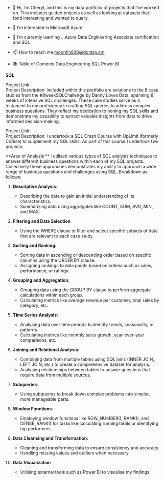 - 👋 Hi, I’m Cheryl, and this is my data portfolio of projects that I've worked on.  This includes guided projects as well as looking at datasets that I fond interesting and wanted to query.
- 👀 I’m interested in Microsoft Azure 
- 🌱 I’m currently learning ...Azure Data Engineering Associate certification and SQL
- 📫 How to reach me moonfin908@dontsp.am

- 📚 Table of Contents
      Data Engineering
      SQL
      Power BI

**SQL**

Project Link:	
Project Description: Included within this portfolio are solutions to the 8 case studies from the #8weekSQLChallenge by Danny Loves Data, spanning 8 weeks of intensive SQL challenges. These case studies serve as a testament to my proficiency in crafting SQL queries to address complex business questions. They reflect my dedication to honing my SQL skills and demonstrate my capability to extract valuable insights from data to drive informed decision-making.

Project Link:	
Project Description: I undertook a SQL Crash Course with UpLimit (formerly CoRise) to supplement my SQL skills.  As part of this course I undertook two projects.  

**Area of Analysis **
I utilised various types of SQL analysis techniques to answer different business questions within each of my SQL projects. Collectively these approaches demonstrates my ability to approach a wide range of business questions and challenges using SQL. Breakdown as follows: 

1. **Descriptive Analysis**:
   - Describing the data to gain an initial understanding of its characteristics.
   - Summarizing data using aggregates like COUNT, SUM, AVG, MIN, and MAX.

2. **Filtering and Data Selection**:
   - Using the WHERE clause to filter and select specific subsets of data that are relevant to each case study.

3. **Sorting and Ranking**:
   - Sorting data in ascending or descending order based on specific columns using the ORDER BY clause.
   - Assigning rankings to data points based on criteria such as sales, performance, or ratings.

4. **Grouping and Aggregation**:
   - Grouping data using the GROUP BY clause to perform aggregate calculations within each group.
   - Calculating metrics like average revenue per customer, total sales by category, etc.

5. **Time Series Analysis**:
   - Analysing data over time periods to identify trends, seasonality, or patterns.
   - Calculating metrics like monthly sales growth, year-over-year comparisons, etc.

6. **Joining and Relational Analysis**:
   - Combining data from multiple tables using SQL joins (INNER JOIN, LEFT JOIN, etc.) to create a comprehensive dataset for analysis.
   - Analysing relationships between tables to answer questions that require data from multiple sources.

7. **Subqueries**:
   - Using subqueries to break down complex problems into simpler, more manageable parts.
  
8. **Window Functions**:
   - Employing window functions like ROW_NUMBER(), RANK(), and DENSE_RANK() for tasks like calculating running totals or identifying top performers.

9. **Data Cleansing and Transformation**:
    - Cleaning and transforming data to ensure consistency and accuracy.
    - Handling missing values and outliers when necessary.

10. **Data Visualization** 
    - Utilising external tools such as Power BI to visualise my findings.






<!---
MyLittleToy/MyLittleToy is a ✨ special ✨ repository because its `README.md` (this file) appears on your GitHub profile.
You can click the Preview link to take a look at your changes.
--->
